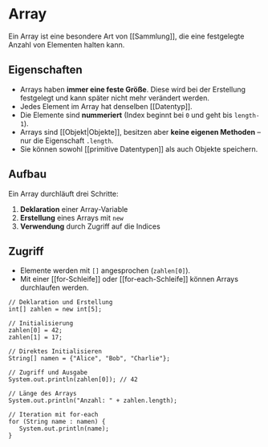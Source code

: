 # Array
Ein Array ist eine besondere Art von [[Sammlung]], die eine festgelegte Anzahl von Elementen halten kann.
## Eigenschaften
- Arrays haben **immer eine feste Größe**. Diese wird bei der Erstellung festgelegt und kann später nicht mehr verändert werden.
- Jedes Element im Array hat denselben [[Datentyp]].
- Die Elemente sind **nummeriert** (Index beginnt bei `0` und geht bis `length-1`).
- Arrays sind [[Objekt|Objekte]], besitzen aber **keine eigenen Methoden** – nur die Eigenschaft `.length`.
- Sie können sowohl [[primitive Datentypen]] als auch Objekte speichern.
## Aufbau

Ein Array durchläuft drei Schritte:
1. **Deklaration** einer Array-Variable
2. **Erstellung** eines Arrays mit `new`
3. **Verwendung** durch Zugriff auf die Indices
## Zugriff

- Elemente werden mit `[]` angesprochen (`zahlen[0]`).
- Mit einer [[for-Schleife]] oder [[for-each-Schleife]] können Arrays durchlaufen werden.

```
// Deklaration und Erstellung
int[] zahlen = new int[5];

// Initialisierung
zahlen[0] = 42;
zahlen[1] = 17;

// Direktes Initialisieren
String[] namen = {"Alice", "Bob", "Charlie"};

// Zugriff und Ausgabe
System.out.println(zahlen[0]); // 42

// Länge des Arrays
System.out.println("Anzahl: " + zahlen.length);

// Iteration mit for-each
for (String name : namen) {
   System.out.println(name);
}
```
